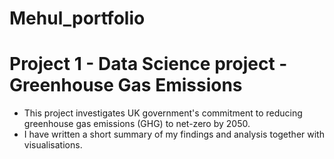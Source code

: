 # Mehul_portfolio

# Project 1 - Data Science project - Greenhouse Gas Emissions 
* This project investigates UK government's commitment to reducing greenhouse gas emissions (GHG) to net-zero by 2050. 
* I have written a short summary of my findings and analysis together with visualisations. 
